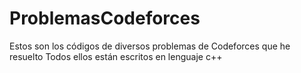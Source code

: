 # ProblemasCodeforces

Estos son los códigos de diversos problemas de Codeforces que he resuelto Todos ellos están escritos en lenguaje c++
